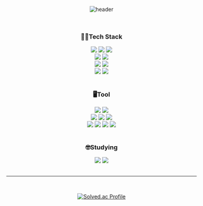 <div align="center">
  
![header](https://capsule-render.vercel.app/api?type=slice&color=0:6DFFFD,100:0077FF&height=250&section=header&text=Fly%20Penguin🐧&fontSize=90&fontColor=C0F7FF)
<!--
뱃지제작 링크 : https://simpleicons.org/?q=docker
참고 프로필
* https://github.com/Te-H0
* https://github.com/tokyj515
테스트 : https://www.easy-me.com/d
-->
<br/>
<h3 align="center">🧑‍💻Tech Stack</h3>
<img src="https://img.shields.io/badge/java-007396?style=flat-square&logo=java&logoColor=white"/>
<img src="https://img.shields.io/badge/Spring-6DB33F?style=flat-square&logo=Spring&logoColor=white"/>
<img src="https://img.shields.io/badge/springboot-6DB33F?style=flat-square&logo=springboot&logoColor=white"><br/>
<img src="https://img.shields.io/badge/MySQL-4479A1?style=flat-square&logo=MySQL&logoColor=white"/>
<img src="https://img.shields.io/badge/ORACLE-F80000?style=flat-square&logo=oracle&logoColor=white"/><br/>
<img src="https://img.shields.io/badge/Amazon%20EC2-FF9900?style=flat-square&logo=Amazon%20EC2&logoColor=white">
<img src="https://img.shields.io/badge/Amazon RDS-527FFF?style=flat-square&logo=amazon rds&logoColor=white"><br/>
<img src="https://img.shields.io/badge/Ubuntu-E95420?style=flat-square&logo=Ubuntu&logoColor=white"/>
<img src="https://img.shields.io/badge/Linux-FCC624?style=flat-square&logo=linux&logoColor=black"/><br/>
<!--프론트-->
<!--<img src="https://img.shields.io/badge/CSS-1572B6?style=flat-square&logo=css3&logoColor=white"/>
<img src="https://img.shields.io/badge/HTML-E34F26?style=flat-square&logo=html5&logoColor=white"/>
<img src="https://img.shields.io/badge/Vue.js-4FC08D?style=flat-square&logo=Vue.js&logoColor=white"/>-->
<br/>
<h3 align="center">🖥️Tool</h3>
<img src="https://img.shields.io/badge/GitHub-181717?style=flat-square&logo=GitHub&logoColor=white"/>
<img src="https://img.shields.io/badge/Git-F05032?style=flat-square&logo=git&logoColor=white"/><br/>
<img src="https://img.shields.io/badge/IntelliJ IDEA-000000?style=flat-square&logo=IntelliJ IDEA&logoColor=white"/>
<img src="https://img.shields.io/badge/DataGrip-000000?style=flat-square&logo=datagrip&logoColor=white"/>
<img src="https://img.shields.io/badge/Visual Studio Code-007ACC?style=flat-square&logo=Visual Studio Code&logoColor=white"/><br/>
<img src="https://img.shields.io/badge/Swagger-85EA2D?style=flat-square&logo=swagger&logoColor=white">
<img src="https://img.shields.io/badge/Notion-9999FF?style=flat-square&logo=Notion&logoColor=white">
<img src="https://img.shields.io/badge/Slack-37143D?style=flat-square&logo=Slack&logoColor=white">
<img src="https://img.shields.io/badge/Figma-34343A?style=flat-square&logo=Figma&logoColor=white"><br/><br/>
<h3 align="center">🤓Studying</h3>
<img src="https://img.shields.io/badge/kubernetes-326CE5?style=flat-square&logo=kubernetes&logoColor=white">
<img src="https://img.shields.io/badge/docker-2496ED?style=flat-square&logo=docker&logoColor=white">

<!--<img src="https://img.shields.io/badge/Python-3776AB?style=flat-square&logo=Python&logoColor=white"/>-->
<br/>
<br/>

---
<br/>


<!--깃허브 레벨-->
<!--![Anurag's GitHub stats](https://github-readme-stats.vercel.app/api?username=Seung-0208&show_icons=true&theme=graywhite) <br/>-->

  
[![Solved.ac Profile](http://mazassumnida.wtf/api/v2/generate_badge?boj=esybd02)](https://solved.ac/esybd02/) 

</div>
